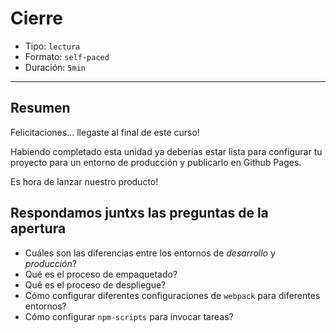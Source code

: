 # Cierre

* Tipo: `lectura`
* Formato: `self-paced`
* Duración: `5min`

***

## Resumen

Felicitaciones... llegaste al final de este curso!

Habiendo completado esta unidad ya deberías estar lista para configurar tu
proyecto para un entorno de producción y publicarlo en Github Pages.

Es hora de lanzar nuestro producto!

## Respondamos juntxs las preguntas de la apertura

* Cuáles son las diferencias entre los entornos de _desarrollo_ y _producción_?
* Qué es el proceso de empaquetado?
* Qué es el proceso de despliegue?
* Cómo configurar diferentes configuraciones de `webpack` para diferentes
  entornos?
* Cómo configurar `npm-scripts` para invocar tareas?
